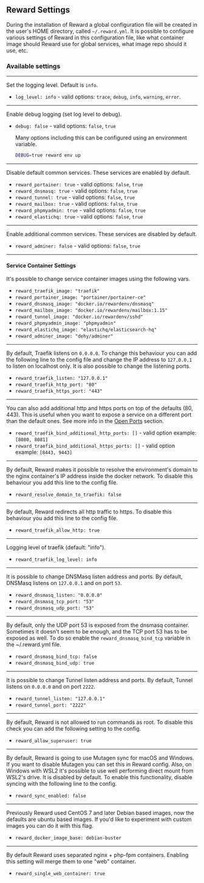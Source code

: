 ## Reward Settings

During the installation of Reward a global configuration file will be created in the user's HOME directory,
called `~/.reward.yml`. It is possible to configure various settings of Reward in this configuration file, like what
container image should Reward use for global services, what image repo should it use, etc.

### Available settings

---

Set the logging level. Default is `info`.

- `log_level: info` - valid options: `trace`, `debug`, `info`, `warning`, `error`.

---

Enable debug logging (set log level to debug).

- `debug: false` - valid options: `false`, `true`

  Many options including this can be configured using an environment variable.

    ```bash
    DEBUG=true reward env up
    ```

---

Disable default common services. These services are enabled by default.

- `reward_portainer: true` - valid options: `false`, `true`
- `reward_dnsmasq: true` - valid options: `false`, `true`
- `reward_tunnel: true` - valid options: `false`, `true`
- `reward_mailbox: true` - valid options: `false`, `true`
- `reward_phpmyadmin: true` - valid options: `false`, `true`
- `reward_elastichq: true` - valid options: `false`, `true`

---

Enable additional common services. These services are disabled by default.

- `reward_adminer: false` - valid options: `false`, `true`

---

#### Service Container Settings

It's possible to change service container images using the following vars.

- `reward_traefik_image: "traefik"`
- `reward_portainer_image: "portainer/portainer-ce"`
- `reward_dnsmasq_image: "docker.io/rewardenv/dnsmasq"`
- `reward_mailbox_image: "docker.io/rewardenv/mailbox:1.15"`
- `reward_tunnel_image: "docker.io/rewardenv/sshd"`
- `reward_phpmyadmin_image: "phpmyadmin"`
- `reward_elastichq_image: "elastichq/elasticsearch-hq"`
- `reward_adminer_image: "dehy/adminer"`

---

By default, Traefik listens on `0.0.0.0`. To change this behaviour you can add the following line to the config
file and change the IP address to `127.0.0.1` to listen on localhost only.
It is also possible to change the listening ports.

- `reward_traefik_listen: "127.0.0.1"`
- `reward_traefik_http_port: "80"`
- `reward_traefik_https_port: "443"`

---

You can also add additional http and https ports on top of the defaults (80, 443). This is useful when you want to
expose a service on a different port than the default ones. See more info in
the [Open Ports](../configuration/open-additional-port.md) section.

- `reward_traefik_bind_additional_http_ports: []` - valid option example: `[8080, 8081]`
- `reward_traefik_bind_additional_https_ports: []` - valid option example: `[8443, 9443]`

---

By default, Reward makes it possible to resolve the environment's domain to the nginx container's IP address inside the
docker network. To disable this behaviour you add this line to the config file.

- `reward_resolve_domain_to_traefik: false`

---

By default, Reward redirects all http traffic to https. To disable this behaviour you add this line to the config file.

- `reward_traefik_allow_http: true`

---

Logging level of traefik (default: "info").

- `reward_traefik_log_level: info`

---

It is possible to change DNSMasq listen address and ports. By default, DNSMasq listens on `127.0.0.1` and on port `53`.

- `reward_dnsmasq_listen: "0.0.0.0"`
- `reward_dnsmasq_tcp_port: "53"`
- `reward_dnsmasq_udp_port: "53"`

---

By default, only the UDP port 53 is exposed from the dnsmasq container. Sometimes it doesn't seem to be enough, and the
TCP port 53 has to be exposed as well. To do so enable the `reward_dnsmasq_bind_tcp` variable in the ~/.reward.yml file.

- `reward_dnsmasq_bind_tcp: false`
- `reward_dnsmasq_bind_udp: true`

---

It is possible to change Tunnel listen address and ports. By default, Tunnel listens on `0.0.0.0` and on port `2222`.

- `reward_tunnel_listen: "127.0.0.1"`
- `reward_tunnel_port: "2222"`

---

By default, Reward is not allowed to run commands as root. To disable this check you can add the following setting to
the
config.

- `reward_allow_superuser: true`

---

By default, Reward is going to use Mutagen sync for macOS and Windows. If you want to disable Mutagen you can set this
in Reward config.
Also, on Windows with WSL2 it's possible to use well performing direct mount from WSL2's drive. It is disabled by
default. To enable this functionality, disable syncing with the following line to the config.

- `reward_sync_enabled: false`

---

Previously Reward used CentOS 7 and later Debian based images, now the defaults are ubuntu based images.
If you'd like to experiment with custom images you can do it with this flag.

- `reward_docker_image_base: debian-buster`

---

By default Reward uses separated nginx + php-fpm containers. Enabling this setting will merge them to one "web"
container.

- `reward_single_web_container: true`
